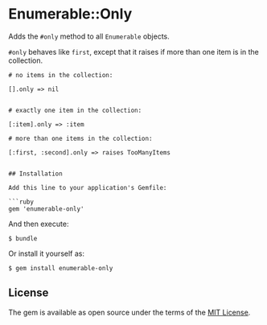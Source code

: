 # Enumerable::Only


Adds the `#only` method to all `Enumerable` objects.

`#only` behaves like `first`, except that it raises if more than one item is
in the collection.

```
# no items in the collection:

[].only => nil


# exactly one item in the collection:

[:item].only => :item

# more than one items in the collection:

[:first, :second].only => raises TooManyItems


## Installation

Add this line to your application's Gemfile:

```ruby
gem 'enumerable-only'
```

And then execute:

    $ bundle

Or install it yourself as:

    $ gem install enumerable-only


## License

The gem is available as open source under the terms of the [MIT License](https://opensource.org/licenses/MIT).
